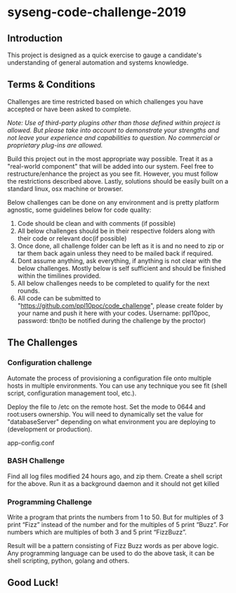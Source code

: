 # syseng-code-challenge-2019

## Introduction

This project is designed as a quick exercise to gauge a candidate's
understanding of general automation and systems knowledge.

## Terms & Conditions

Challenges are time restricted based on which challenges you have accepted or
have been asked to complete.

*Note: Use of third-party plugins other than those defined within project
is allowed. But please take into account to demonstrate your strengths and
not leave your experience and capabilities to question. No commercial or
proprietary plug-ins are allowed.*

Build this project out in the most appropriate way possible.  Treat it as a
"real-world component" that will be added into our system.  Feel free to
restructure/enhance the project as you see fit. However, you must follow the
restrictions described above. Lastly, solutions should be easily built on
a standard linux, osx machine or browser.

Below challenges can be done on any environment and is pretty platform agnostic, some guidelines below for code quality:

1. Code should be clean and with comments (if possible)
2. All below challenges should be in their respective folders along with their code or relevant doc(if possible)
3. Once done, all challenge folder can be left as it is and no need to zip or tar them back again unless they need to be mailed back if required.
4. Dont assume anything, ask everything, if anything is not clear with the below challenges. Mostly below is self sufficient and should be finished within the timilines provided.
5. All below challenges needs to be completed to qualify for the next rounds.
6. All code can be submitted to "https://github.com/ppl10poc/code_challenge", please create folder by your name and push it here with your codes. Username: ppl10poc, password: tbn(to be notified during the challenge by the proctor)

## The Challenges

### Configuration challenge

Automate the process of provisioning a configuration file onto multiple hosts
in multiple environments. You can use any technique you see fit (shell script,
configuration management tool, etc.). 

Deploy the file to /etc on the remote host.
Set the mode to 0644 and root:users ownership. 
You will need to dynamically set the value for "databaseServer" depending on 
what environment you are deploying to (development or production).

app-config.conf

### BASH Challenge

Find all log files modified 24 hours ago, and zip them.
Create a shell script for the above.
Run it as a background daemon and it should not get killed


### Programming Challenge

Write a program that prints the numbers from 1 to 50.
But for multiples of 3 print “Fizz” instead of the number
and for the multiples of 5 print “Buzz”.
For numbers which are multiples of both 3 and 5 print “FizzBuzz”.

Result will be a pattern consisting of Fizz Buzz words as per above logic. Any programming language can be used to do the above task, it can be shell scripting, python, golang and others.

## Good Luck!

